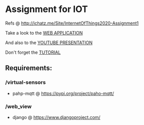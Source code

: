 # Assignment for IOT
Refs @ http://ichatz.me/Site/InternetOfThings2020-Assignment1

Take a look to the [WEB APPLICATION](http://iotwebapp.herokuapp.com)

And also to the [YOUTUBE PRESENTATION](https://youtu.be/rgGRoJ8GJn4)

Don't forget the [TUTORIAL](https://www.hackster.io/panicik/iot-assignment-1-991fcc)

## Requirements:
### /virtual-sensors
- pahp-mqtt @ https://pypi.org/project/paho-mqtt/

### /web_view
- django @ https://www.djangoproject.com/
